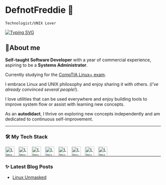 # DefnotFreddie 🎩
`Technologist/UNIX Lover`

[![Typing SVG](https://readme-typing-svg.demolab.com?font=JetBrains+Mono&weight=600&duration=4500&pause=1000&color=B05DBBFB&random=false&width=435&lines=Shaping+Systems+One+Line+at+a+Time;Prefer+stability+and+portability+;Autodidact)](https://git.io/typing-svg)

## 🐧About me
**Self-taught Software Developer** with a year of commercial experience, aspiring to be a **Systems Administrator**.

Currently studying for the [CompTIA Linux+ exam](https://www.comptia.org/certifications/linux).


I embrace Linux and UNIX philosophy and enjoy sharing it with others. 
(*I've already convinced several people!*).

I love utilities that can be used everywhere and enjoy building tools to improve system flow or assist with learning new concepts.


As an **autodidact**, I thrive on exploring new concepts independently and am dedicated to continuous self-improvement.



---

### 🛠️ My Tech Stack
<img align="left" alt="Linux" width="30px" style="padding-right: 10px;" src="https://cdn.jsdelivr.net/gh/devicons/devicon@latest/icons/linux/linux-original.svg" /> 
<img align="left" alt="Linux" width="30px" style="padding-right: 10px;" src="https://cdn.jsdelivr.net/gh/devicons/devicon@latest/icons/nixos/nixos-original.svg" />
<img align="left" alt="Linux" width="30px" style="padding-right: 10px;" src="https://cdn.jsdelivr.net/gh/devicons/devicon@latest/icons/docker/docker-plain-wordmark.svg" /> 
<img align="left" alt="Linux" width="30px" style="padding-right: 10px;" src="https://cdn.jsdelivr.net/gh/devicons/devicon@latest/icons/go/go-original.svg" /> 
<img align="left" alt="Linux" width="30px" style="padding-right: 10px;" src="https://cdn.jsdelivr.net/gh/devicons/devicon@latest/icons/python/python-original.svg" />
<img align="left" alt="Linux" width="30px" style="padding-right: 10px;" src="https://cdn.jsdelivr.net/gh/devicons/devicon@latest/icons/vim/vim-original.svg" /> 
<img align="left" alt="Linux" width="30px" style="padding-right: 10px;" src="https://cdn.jsdelivr.net/gh/devicons/devicon@latest/icons/bash/bash-original.svg" /> 
<img align="left" alt="Linux" width="30px" style="padding-right: 10px;" src="https://cdn.jsdelivr.net/gh/devicons/devicon@latest/icons/svelte/svelte-original.svg" />

<br />
 
--- 
### ✨ Latest Blog Posts

- [Linux Unmasked](https://defnotfreddie.com/blog/linux_unmasked.md)
